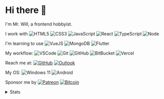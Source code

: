 # Hi there 👋

I'm Mr. Will, a frontend hobbyist.

I work with ![HTML5](https://img.shields.io/badge/HTML5-E34F26.svg?logo=html5&logoColor=white) ![CSS3](https://img.shields.io/badge/CSS3-1572B6.svg?logo=css3&logoColor=white) ![JavaScript](https://img.shields.io/badge/JavaScript-323330.svg?logo=javascript&logoColor=F7DF1E) ![React](https://img.shields.io/badge/React-20232a.svg?logo=react&logoColor=61DAFB) ![TypeScript](https://img.shields.io/badge/TypeScript-007ACC.svg?logo=typescript&logoColor=white) ![Node](https://img.shields.io/badge/Node.js-43853D.svg?logo=node.js&logoColor=white)

I'm learning to use ![VueJS](https://img.shields.io/badge/Vue.js-35495e.svg?logo=vue.js&logoColor=4FC08D) ![MongoDB](https://img.shields.io/badge/MongoDB-4ea94b.svg?logo=mongodb&logoColor=white) ![Flutter](https://img.shields.io/badge/Flutter-02569B.svg?logo=flutter&logoColor=white)

My workflow: ![VSCode](https://img.shields.io/badge/VS%20Code-007ACC?logo=visual-studio-code&logoColor=white) ![Git](https://img.shields.io/badge/Git-black?logo=git) ![GitHub](https://img.shields.io/badge/GitHub-100000.svg?logo=github&logoColor=white) ![BitBucket](https://img.shields.io/badge/BitBucket-darkblue?logo=bitbucket) ![Vercel](https://img.shields.io/badge/Vercel-333?logo=vercel)

Reach me at: [![GitHub](https://img.shields.io/badge/MrWillCom-100000.svg?logo=github&logoColor=white)](https://github.com/MrWillCom) [![Outlook](https://img.shields.io/badge/mr.will.com%40outlook.com-0078D4?logo=microsoft-outlook&logoColor=white)](mailto:mr.will.com@outlook.com)

My OS: ![Windows 11](https://img.shields.io/badge/Windows%2011-0078D6?logo=microsoft&logoColor=white) ![Android](https://img.shields.io/badge/Android-3DDC84?logo=android&logoColor=white)

Sponsor me by [![Patreon](https://img.shields.io/badge/MrWillCom-F96854.svg?logo=patreon&logoColor=white)](https://www.patreon.com/MrWillCom) [![Bitcoin](https://img.shields.io/badge/bc1q7h9ffcdv3h4daach7aqcypx9clgnhzqu5q2xx3-000000.svg?logo=bitcoin&logoColor=white)](bitcoin:bc1q7h9ffcdv3h4daach7aqcypx9clgnhzqu5q2xx3)

<details>
  <summary>Stats</summary>
  <img src="https://github-readme-stats.vercel.app/api?username=MrWillCom&hide_title=true&show_icons=true&count_private=true&include_all_commits=true" alt="Stats">
</details>
